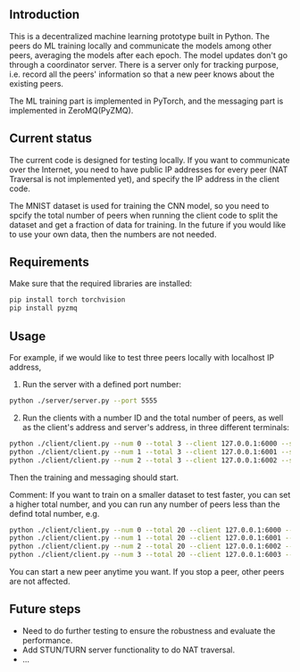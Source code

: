 ## Introduction

This is a decentralized machine learning prototype built in Python. The peers do ML training locally and communicate the models among other peers, averaging the models after each epoch. The model updates don't go through a coordinator server. There is a server only for tracking purpose, i.e. record all the peers' information so that a new peer knows about the existing peers.

The ML training part is implemented in PyTorch, and the messaging part is implemented in ZeroMQ(PyZMQ).

## Current status

The current code is designed for testing locally. If you want to communicate over the Internet, you need to have public IP addresses for every peer (NAT Traversal is not implemented yet), and specify the IP address in the client code.

The MNIST dataset is used for training the CNN model, so you need to spcify the total number of peers when running the client code to split the dataset and get a fraction of data for training. In the future if you would like to use your own data, then the numbers are not needed.

## Requirements

Make sure that the required libraries are installed:
```Bash
pip install torch torchvision
pip install pyzmq
```

## Usage

For example, if we would like to test three peers locally with localhost IP address,

1. Run the server with a defined port number:

```Bash
python ./server/server.py --port 5555
```

2. Run the clients with a number ID and the total number of peers, as well as the client's address and server's address, in three different terminals:

```Bash
python ./client/client.py --num 0 --total 3 --client 127.0.0.1:6000 --server 127.0.0.1:5555
python ./client/client.py --num 1 --total 3 --client 127.0.0.1:6001 --server 127.0.0.1:5555
python ./client/client.py --num 2 --total 3 --client 127.0.0.1:6002 --server 127.0.0.1:5555
```

Then the training and messaging should start. 

Comment: If you want to train on a smaller dataset to test faster, you can set a higher total number, and you can run any number of peers less than the defind total number, e.g.
```Bash
python ./client/client.py --num 0 --total 20 --client 127.0.0.1:6000 --server 127.0.0.1:5555
python ./client/client.py --num 1 --total 20 --client 127.0.0.1:6001 --server 127.0.0.1:5555
python ./client/client.py --num 2 --total 20 --client 127.0.0.1:6002 --server 127.0.0.1:5555
python ./client/client.py --num 3 --total 20 --client 127.0.0.1:6003 --server 127.0.0.1:5555
```
You can start a new peer anytime you want. If you stop a peer, other peers are not affected.

## Future steps
- Need to do further testing to ensure the robustness and evaluate the performance.
- Add STUN/TURN server functionality to do NAT traversal.
- ...